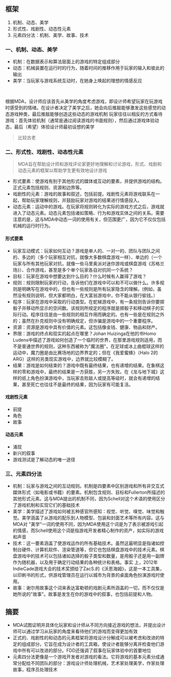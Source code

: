## 框架

1. 机制、动态、美学
2. 形式性、戏剧性、动态性元素
3. 元素四分法：机制、美学、故事、技术

### 一、机制、动态、美学
- 机制：在数据表示和算法层面上的游戏的特定组成部分
- 动态：机械装置在运行时的行为，随着时间的推移作用于玩家的输入和彼此的输出
- 美学：当玩家与游戏系统互动时，在她身上唤起的理想的情感反应
<br/>

根据MDA，设计师应该首先从美学的角度考虑游戏，即设计师希望玩家在玩游戏时感受到的情绪。在设计者决定了美学之后，她会向后推敲能够激发这些感觉的动态游戏种类，最后推敲能够创造这些动态的游戏机制
玩家往往以相反的方式看待游戏：首先体验机制（通常是通过阅读游戏的书面规则），然后通过游戏体验动态，最后（希望）体验设计师最初设想的美学
> 比较古老

### 二、形式性、戏剧性、动态性元素
> MDA旨在帮助设计师和游戏评论家更好地理解和讨论游戏，形式、戏剧和动态元素的框架以帮助学生更有效地设计游戏

- 形式要素：使游戏有别于其他形式的媒体或互动的要素，并提供游戏的结构。正式元素包括规则、资源和边界等。
- 戏剧性的元素：游戏的故事和叙述，包括前提。戏剧性元素将游戏联系在一起，帮助玩家理解规则，并鼓励玩家对游戏的结果进行情感投入。
- 动态元素：运动中的游戏。在玩家将规则转化为实际的游戏方式之后，游戏就进入了动态元素。动态元素包括诸如策略、行为和游戏实体之间的关系。需要注意的是，这与MDA中动态一词的使用有关，但范围更广，因为它不仅仅包括机械的运行时行为。

#### 形式要素
- 玩家互动模式：玩家如何互动？游戏是单人的、一对一的、团队与团队之间的、多边的（多个玩家相互对抗，就像大多数棋盘游戏一样）、单边的（一个玩家与所有其他玩家对抗，就像一些马里奥派对迷你游戏或棋盘游戏《苏格兰场》）、合作游戏，甚至是多个单个玩家各自对抗同一个系统？
- 目标：玩家在游戏中想要达到什么目的？什么时候有人赢得了游戏？
- 规则：规则限制玩家的行动，告诉他们在游戏中可以和不可以做什么。许多规则是明确写在游戏中的，但也有一些规则是所有玩家隐含的理解。(例如，虽然没有规则说明，但大家都明白，在大富翁游戏中，你不能从银行偷钱。）
- 程序：玩家在游戏中采取的行动类型。在蛇梯游戏中，有一条规则告诉你要掷骰子并移动所显示的空间数。该规则所规定的程序就是掷骰子和移动棋子的实际行动。程序往往是由一些规则的相互作用而确定的。也有一些是在规则之外的；虽然在扑克规则中没有明确规定，但诈骗是游戏中的一个重要程序。
- 资源：资源是游戏中具有价值的元素。这包括像金钱、健康、物品和财产。
- 界限：游戏的终点和现实的起点在哪里？Johan Huizinga在他的书Homo Ludens中描述了游戏如何创造了一个临时的世界，在那里游戏规则适用，而不是普通世界的规则，这种东西被称为"魔法圈"。在足球或冰上曲棍球这样的运动中，魔力圈是由比赛场地的边界界定的；但在《我爱蜜蜂》（Halo 2的ARG）这样的另类现实游戏中，边界就比较模糊了。
- 结果：游戏是如何结束的？游戏中既有最终结果，也有递增的结果。在象棋这样的零和游戏中，最终的结果是一方获胜，另一方失败。在《龙与地下城》这样的纸上角色扮演游戏中，当玩家击败敌人或提高等级时，就会有递增的结果，甚至死亡也往往不是最终的结果，因为玩家有可能复活。

#### 戏剧性元素
- 前提
- 角色
- 故事
#### 动态元素
- 涌现
- 新兴的叙事
- 游戏测试是了解动态的唯一途径

### 三、元素四分法
- 机制：玩家与游戏之间的互动规则。机制是四要素中区别游戏和所有非交互式媒体形式（如电影或书籍）的要素。机制包含规则、目标和Fullerton所描述的其他形式元素。这与MDA提出的机制不同，因为Schell对这个术语的使用区分了游戏机制和实现它们的基础技术
- 美学：美学描述了游戏如何被五种感官所感知：视觉、听觉、嗅觉、味觉和触觉。美学涵盖了从游戏的配乐到人物模型、包装和封面艺术等所有内容。这与MDA对 "美学"一词的使用不同，因为MDA使用这个词是为了表示被游戏引起的情感，而Schell使用这个词是指游戏开发者精心制作的资产，如实际的游戏和声音
- 技术：这一要素涵盖了使游戏运作的所有基础技术。虽然这最明显是指诸如控制台硬件、计算机软件、渲染管道等，但它也包括棋盘游戏中的技术元素。棋盘游戏中的技术可以包括诸如选择的骰子类型和数量，是用骰子还是用一副牌作为随机器，以及用于确定行动结果的各种统计和表格。事实
上，2012年IndieCade游戏大会的技术奖颁给了ZacS.的《沃恩海姆》，这是一本工具集，以印刷书的形式，供游戏管理员在运行以城市为背景的桌面角色扮演游戏时使用。
- 故事：谢尔用故事这个词来表达富勒顿的戏剧元素所涵盖的一切，而不仅仅是她所说的"故事"。故事是发生在你的游戏中的叙事，也包括前提和人物。

## 摘要
- MDA试图证明并具体化玩家和设计师从不同方向接近游戏的想法，并提出设计师可以通过学习从玩家的角度来看待他们的游戏而变得更加有效
- 正式的、戏剧性的和动态的元素框架将游戏设计分解成可以被考虑和改进的特定的组成部分。它旨在成为设计者的工具箱，使设计者能够分离并检查他们游戏中所有可以改进的部分。FDD还强调了叙事在玩家体验中的首要地位
- 元素四分法更像是一个游戏开发者对游戏的看法。它将游戏的基本元素分成通常分配给不同团队的部分：游戏设计师处理机械，艺术家处理美学，作家处理故事，程序员处理技术